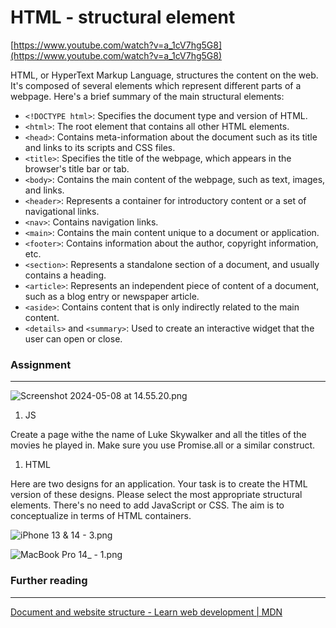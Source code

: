 # HTML - structural element

[https://www.youtube.com/watch?v=a_1cV7hg5G8](https://www.youtube.com/watch?v=a_1cV7hg5G8)

HTML, or HyperText Markup Language, structures the content on the web. It's composed of several elements which represent different parts of a webpage. Here's a brief summary of the main structural elements:

- `<!DOCTYPE html>`: Specifies the document type and version of HTML.
- `<html>`: The root element that contains all other HTML elements.
- `<head>`: Contains meta-information about the document such as its title and links to its scripts and CSS files.
- `<title>`: Specifies the title of the webpage, which appears in the browser's title bar or tab.
- `<body>`: Contains the main content of the webpage, such as text, images, and links.
- `<header>`: Represents a container for introductory content or a set of navigational links.
- `<nav>`: Contains navigation links.
- `<main>`: Contains the main content unique to a document or application.
- `<footer>`: Contains information about the author, copyright information, etc.
- `<section>`: Represents a standalone section of a document, and usually contains a heading.
- `<article>`: Represents an independent piece of content of a document, such as a blog entry or newspaper article.
- `<aside>`: Contains content that is only indirectly related to the main content.
- `<details>` and `<summary>`: Used to create an interactive widget that the user can open or close.

### Assignment

---

![Screenshot 2024-05-08 at 14.55.20.png](HTML%20-%20structural%20element%2065188a568c1b473bb6155434e280a99e/Screenshot_2024-05-08_at_14.55.20.png)

1. JS

Create a page withe the name of Luke Skywalker and all the titles of the movies he played in. Make sure you use Promise.all or a similar construct.

1. HTML

Here are two designs for an application. Your task is to create the HTML version of these designs. Please select the most appropriate structural elements. There's no need to add JavaScript or CSS. The aim is to conceptualize in terms of HTML containers.

![iPhone 13 & 14 - 3.png](HTML%20-%20structural%20element%2065188a568c1b473bb6155434e280a99e/iPhone_13__14_-_3.png)

![MacBook Pro 14_ - 1.png](HTML%20-%20structural%20element%2065188a568c1b473bb6155434e280a99e/MacBook_Pro_14__-_1.png)

### Further reading

---

[Document and website structure - Learn web development | MDN](https://developer.mozilla.org/en-US/docs/Learn/HTML/Introduction_to_HTML/Document_and_website_structure)